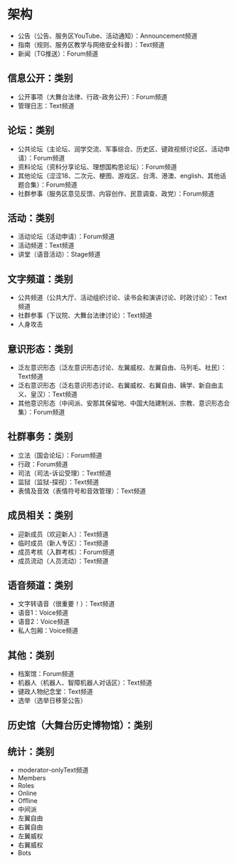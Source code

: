 # 架构

- 公告（公告、服务区YouTube、活动通知）：Announcement频道
- 指南（规则、服务区教学与网络安全科普）：Text频道
- 新闻（TG推送）：Forum频道

## 信息公开：类别

- 公开事项（大舞台法律、行政-政务公开）：Forum频道
- 管理日志：Text频道

## 论坛：类别

- 公共论坛（主论坛、润学交流、军事综合、历史区、键政视频讨论区、活动申请）：Forum频道
- 资料论坛（资料分享论坛、理想国构思论坛）：Forum频道
- 其他论坛（涩涩18、二次元、梗图、游戏区、台湾、港澳、english、其他话题合集）：Forum频道
- 社群参事（服务区意见反馈、内容创作、民意调查、政党）：Forum频道

## 活动：类别

- 活动论坛（活动申请）：Forum频道
- 活动频道：Text频道
- 讲堂（语音活动）：Stage频道

## 文字频道：类别

- 公共频道（公共大厅、活动组织讨论、读书会和演讲讨论、时政讨论）：Text频道
- 社群参事（下议院、大舞台法律讨论）：Text频道
- 人身攻击

## 意识形态：类别

- 泛左意识形态（泛左意识形态讨论、左翼威权、左翼自由、马列毛、社民）：Text频道
- 泛右意识形态（泛右意识形态讨论、右翼威权、右翼自由、姨学、新自由主义、皇汉）：Text频道
- 其他意识形态（中间派、安那其保留地、中国大陆建制派、宗教、意识形态合集）：Forum频道

## 社群事务：类别

- 立法（国会论坛）：Forum频道
- 行政：Forum频道
- 司法（司法-诉讼受理）：Text频道
- 监狱（监狱-探视）：Text频道
- 表情及音效（表情符号和音效管理）：Text频道

## 成员相关：类别

- 迎新成员（欢迎新人）：Text频道
- 临时成员（新人专区）：Text频道
- 成员考核（入群考核）：Forum频道
- 成员流动（人员流动）：Text频道

## 语音频道：类别

- 文字转语音（很重要！）：Text频道
- 语音1：Voice频道
- 语音2：Voice频道
- 私人包厢：Voice频道

## 其他：类别

- 档案馆：Forum频道
- 机器人（机器人、智障机器人对话区）：Text频道
- 键政人物纪念堂：Text频道
- 选举（选举日移至公告）

## 历史馆（大舞台历史博物馆）：类别

## 统计：类别

- moderator-onlyText频道
- Members
- Roles
- Online
- Offline
- 中间派
- 左翼自由
- 右翼自由
- 左翼威权
- 右翼威权
- Bots

